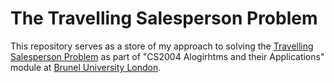 # The Travelling Salesperson Problem

This repository serves as a store of my approach to solving the [Travelling Salesperson Problem](https://en.wikipedia.org/wiki/Travelling_salesman_problem) as part of "CS2004 Alogirhtms and their Applications" module at [Brunel University London](http://www.brunel.ac.uk/study/undergraduate/computer-science-bsc).

